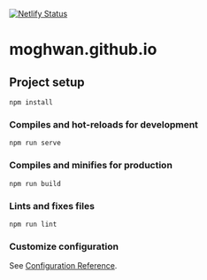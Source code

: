 [![Netlify Status](https://api.netlify.com/api/v1/badges/b4600862-8bf0-434e-a4e2-1d79596bf42b/deploy-status)](https://app.netlify.com/sites/frosty-stonebraker-8507e1/deploys)

# moghwan.github.io

## Project setup
```
npm install
```

### Compiles and hot-reloads for development
```
npm run serve
```

### Compiles and minifies for production
```
npm run build
```

### Lints and fixes files
```
npm run lint
```

### Customize configuration
See [Configuration Reference](https://cli.vuejs.org/config/).
